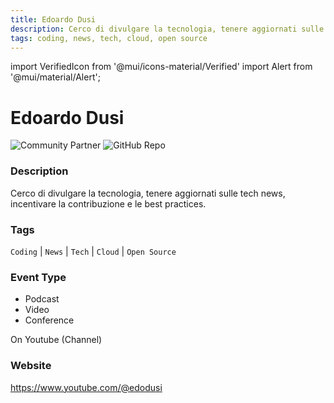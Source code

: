 ```yaml
---
title: Edoardo Dusi
description: Cerco di divulgare la tecnologia, tenere aggiornati sulle tech news, incentivare la contribuzione e le best practices.
tags: coding, news, tech, cloud, open source
---
```

        

import VerifiedIcon from '@mui/icons-material/Verified'
import Alert from '@mui/material/Alert';

# Edoardo Dusi <VerifiedIcon color="primary"/>


![Community Partner](https://img.shields.io/static/v1?label=community&message=partner&color=blue) ![GitHub Repo](https://img.shields.io/static/v1?label=category&message=communities&color=green)

### Description

Cerco di divulgare la tecnologia, tenere aggiornati sulle tech news, incentivare la contribuzione e le best practices.

### Tags

`Coding` | `News` | `Tech` | `Cloud` | `Open Source`

### Event Type

- Podcast
- Video
- Conference

On Youtube (Channel)

### Website

https://www.youtube.com/@edodusi